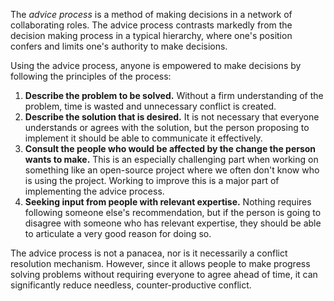 The _advice process_ is a method of making decisions in a network of collaborating roles. The advice process contrasts markedly from the decision making process in a typical hierarchy, where one's position confers and limits one's authority to make decisions.

Using the advice process, anyone is empowered to make decisions by following the principles of the process:

1. **Describe the problem to be solved.** Without a firm understanding of the problem, time is wasted and unnecessary conflict is created.
1. **Describe the solution that is desired.** It is not necessary that everyone understands or agrees with the solution, but the person proposing to implement it should be able to communicate it effectively.
1. **Consult the people who would be affected by the change the person wants to make.** This is an especially challenging part when working on something like an open-source project where we often don't know who is using the project. Working to improve this is a major part of implementing the advice process.
1. **Seeking input from people with relevant expertise.** Nothing requires following someone else's recommendation, but if the person is going to disagree with someone who has relevant expertise, they should be able to articulate a very good reason for doing so.

The advice process is not a panacea, nor is it necessarily a conflict resolution mechanism. However, since it allows people to make progress solving problems without requiring everyone to agree ahead of time, it can significantly reduce needless, counter-productive conflict.
